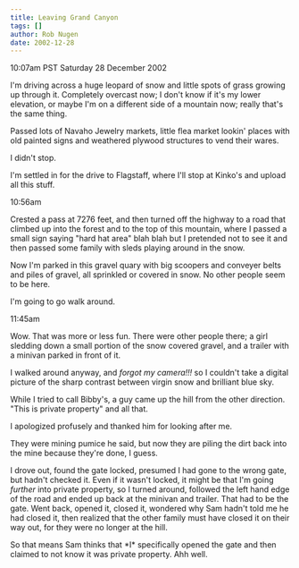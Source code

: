 ```yaml
---
title: Leaving Grand Canyon
tags: []
author: Rob Nugen
date: 2002-12-28
---
```


<p class=date>10:07am PST Saturday 28 December 2002</p>

<p>I'm driving across a huge leopard of snow and little spots of grass
growing up through it.  Completely overcast now; I don't know if it's
my lower elevation, or maybe I'm on a different side of a mountain
now; really that's the same thing.</p>

<p>Passed lots of Navaho Jewelry markets, little flea market lookin'
places with old painted signs and weathered plywood structures to vend
their wares.</p>

<p>I didn't stop.</p>

<p>I'm settled in for the drive to Flagstaff, where I'll stop at
Kinko's and upload all this stuff.</p>

<p class=date>10:56am</p>

<p>Crested a pass at 7276 feet, and then turned off the highway to a
road that climbed up into the forest and to the top of this mountain,
where I passed a small sign saying "hard hat area" blah blah but I
pretended not to see it and then passed some family with sleds playing
around in the snow.</p>

<p>Now I'm parked in this gravel quary with big scoopers and conveyer
belts and piles of gravel, all sprinkled or covered in snow.  No other
people seem to be here.</p>

<p>I'm going to go walk around.</p>

<p class=date>11:45am</p>

<p>Wow.  That was more or less fun.  There were other people there; a
girl sledding down a small portion of the snow covered gravel, and a
trailer with a minivan parked in front of it.</p>

<p>I walked around anyway, and <em>forgot my camera!!!</em> so I
couldn't take a digital picture of the sharp contrast between virgin
snow and brilliant blue sky.</p>

<p>While I tried to call Bibby's, a guy came up the hill from the
other direction.  "This is private property" and all that.</p>

<p>I apologized profusely and thanked him for looking after me.</p>

<p>They were mining pumice he said, but now they are piling the dirt
back into the mine because they're done, I guess.</p>

<p>I drove out, found the gate locked, presumed I had gone to the
wrong gate, but hadn't checked it.  Even if it wasn't locked, it might
be that I'm going <em>further</em> into private property, so I turned
around, followed the left hand edge of the road and ended up back at
the minivan and trailer.  That had to be the gate.  Went back, opened
it, closed it, wondered why Sam hadn't told me he had closed it, then
realized that the other family must have closed it on their way out,
for they were no longer at the hill.</p>

<p>So that means Sam thinks that *I* specifically opened the gate and
then claimed to not know it was private property.  Ahh well.</p>

